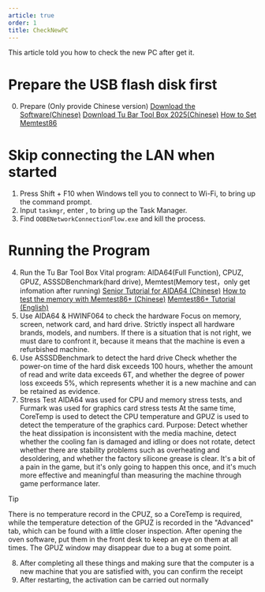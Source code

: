 ```yaml
---
article: true
order: 1
title: CheckNewPC
---
```


This article told you how to check the new PC after get it.
<!-- more -->

# Prepare the USB flash disk first
0. Prepare (Only provide Chinese version)
[Download the Software(Chinese)](http://xz.puremcs.top/chfs/shared/CheckNewApps.zip)
[Download Tu Bar Tool Box 2025(Chinese)](http://xz.puremcs.top/chfs/shared/%E5%9B%BE%E5%90%A7%E5%B7%A5%E5%85%B7%E7%AE%B12025.rar)
[How to Set Memtest86](memtest86.md)

# Skip connecting the LAN when started
1. Press Shift + F10 when Windows tell you to connect to Wi-Fi, to bring up the command prompt.
2. Input `taskmgr`, enter , to bring up the Task Manager.
3. Find `OOBENetworkConnectionFlow.exe` and kill the process.

# Running the Program
4. Run the Tu Bar Tool Box
Vital program: AIDA64(Full Function), CPUZ, GPUZ, ASSSDBenchmark(hard drive), Memtest(Memory test，only get infomation after running)
[Senior Tutorial for AIDA64 (Chinese)](https://post.smzdm.com/p/a785w8vg/)
[How to test the memory with Memtest86+ (Chinese)](https://www.bilibili.com/opus/823321479496073315)
[Memtest86+ Tutorial (English)](memtest86.md)
5. Use AIDA64 & HWINF064 to check the hardware
Focus on memory, screen, network card, and hard drive. Strictly inspect all hardware brands, models, and numbers.
If there is a situation that is not right, we must dare to confront it, because it means that the machine is even a refurbished machine.
6. Use ASSSDBenchmark to detect the hard drive
Check whether the power-on time of the hard disk exceeds 100 hours, whether the amount of read and write data exceeds 6T, and whether the degree of power loss exceeds 5%, which represents whether it is a new machine and can be retained as evidence.
7. Stress Test
AIDA64 was used for CPU and memory stress tests, and Furmark was used for graphics card stress tests
At the same time, CoreTemp is used to detect the CPU temperature and GPUZ is used to detect the temperature of the graphics card.
Purpose: Detect whether the heat dissipation is inconsistent with the media machine, detect whether the cooling fan is damaged and idling or does not rotate, detect whether there are stability problems such as overheating and desoldering, and whether the factory silicone grease is clear.
It's a bit of a pain in the game, but it's only going to happen this once, and it's much more effective and meaningful than measuring the machine through game performance later.

> [!tip]
> There is no temperature record in the CPUZ, so a CoreTemp is required, while the temperature detection of the GPUZ is recorded in the "Advanced" tab, which can be found with a little closer inspection.
> After opening the oven software, put them in the front desk to keep an eye on them at all times.
> The GPUZ window may disappear due to a bug at some point.

8. After completing all these things and making sure that the computer is a new machine that you are satisfied with, you can confirm the receipt
9. After restarting, the activation can be carried out normally
